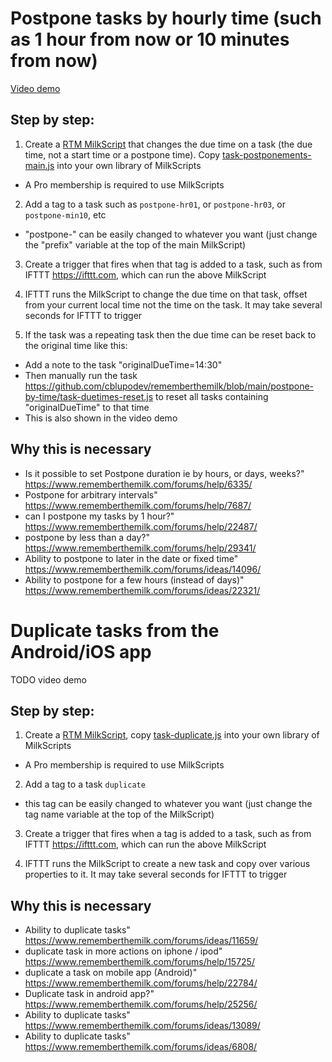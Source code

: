 # Postpone tasks by hourly time (such as 1 hour from now or 10 minutes from now)

[Video demo](https://www.youtube.com/watch?v=N0nkTta5aPI)

## Step by step:

1. Create a [RTM MilkScript](https://www.rememberthemilk.com/services/milkscript/) that changes the due time on a task (the due time, not a start time or a postpone time). Copy [task-postponements-main.js](https://github.com/cblupodev/rememberthemilk/blob/main/postpone-by-time/task-postponements-main.js) into your own library of MilkScripts  
  - A Pro membership is required to use MilkScripts

2. Add a tag to a task such as `postpone-hr01`, or `postpone-hr03`, or `postpone-min10`, etc
  - "postpone-" can be easily changed to whatever you want (just change the "prefix" variable at the top of the main MilkScript)

3. Create a trigger that fires when that tag is added to a task, such as from IFTTT https://ifttt.com, which can run the above MilkScript

4. IFTTT runs the MilkScript to change the due time on that task, offset from your current local time not the time on the task. It may take several seconds for IFTTT to trigger

5. If the task was a repeating task then the due time can be reset back to the original time like this:
  - Add a note to the task "originalDueTime=14:30"
  - Then manually run the task https://github.com/cblupodev/rememberthemilk/blob/main/postpone-by-time/task-duetimes-reset.js to reset all tasks containing "originalDueTime" to that time
  - This is also shown in the video demo

## Why this is necessary
- Is it possible to set Postpone duration ie by hours, or days, weeks?" https://www.rememberthemilk.com/forums/help/6335/
- Postpone for arbitrary intervals" https://www.rememberthemilk.com/forums/help/7687/
- can I postpone my tasks by 1 hour?" https://www.rememberthemilk.com/forums/help/22487/
- postpone by less than a day?" https://www.rememberthemilk.com/forums/help/29341/
- Ability to postpone to later in the date or fixed time" https://www.rememberthemilk.com/forums/ideas/14096/
- Ability to postpone for a few hours (instead of days)" https://www.rememberthemilk.com/forums/ideas/22321/

# Duplicate tasks from the Android/iOS app

TODO video demo

## Step by step:

1. Create a [RTM MilkScript](https://www.rememberthemilk.com/services/milkscript/), copy [task-duplicate.js](https://github.com/cblupodev/rememberthemilk/edit/main/duplicate/task-duplicate.js) into your own library of MilkScripts  
  - A Pro membership is required to use MilkScripts
    
2. Add a tag to a task `duplicate`
  - this tag can be easily changed to whatever you want (just change the tag name variable at the top of the MilkScript)

3. Create a trigger that fires when a tag is added to a task, such as from IFTTT https://ifttt.com, which can run the above MilkScript

4. IFTTT runs the MilkScript to create a new task and copy over various properties to it. It may take several seconds for IFTTT to trigger

## Why this is necessary
- Ability to duplicate tasks" https://www.rememberthemilk.com/forums/ideas/11659/
- duplicate task in more actions on iphone / ipod" https://www.rememberthemilk.com/forums/help/15725/
- duplicate a task on mobile app (Android)" https://www.rememberthemilk.com/forums/help/22784/
- Duplicate task in android app?" https://www.rememberthemilk.com/forums/help/25256/
- Ability to duplicate tasks" https://www.rememberthemilk.com/forums/ideas/13089/
- Ability to duplicate tasks" https://www.rememberthemilk.com/forums/ideas/6808/

